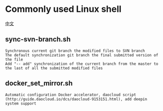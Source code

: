 # Commonly used Linux shell

[中文](./README_CN.md)

## sync-svn-branch.sh

```
Synchronous current git branch the modified files to SVN branch
The default synchronization git branch the final submitted version of the file
Add "-- add" synchronization of the current branch from the master to the last of all the submitted modified files
```

## docker_set_mirror.sh
```
Automatic configuration Docker accelerator, daocloud script (http://guide.daocloud.io/dcs/daocloud-9153151.html), add deepin system support
```
